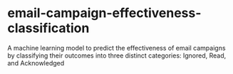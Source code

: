 # email-campaign-effectiveness-classification
A machine learning model to predict the effectiveness of email campaigns by classifying their outcomes into three distinct categories: Ignored, Read, and Acknowledged
